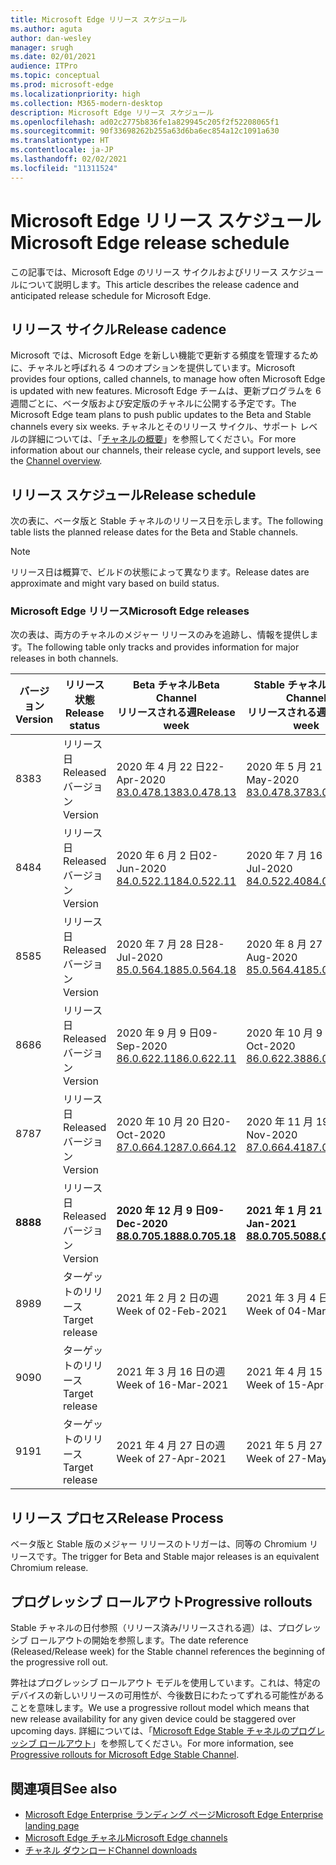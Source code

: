 ```yaml
---
title: Microsoft Edge リリース スケジュール
ms.author: aguta
author: dan-wesley
manager: srugh
ms.date: 02/01/2021
audience: ITPro
ms.topic: conceptual
ms.prod: microsoft-edge
ms.localizationpriority: high
ms.collection: M365-modern-desktop
description: Microsoft Edge リリース スケジュール
ms.openlocfilehash: ad02c2775b836fe1a829945c205f2f52208065f1
ms.sourcegitcommit: 90f33698262b255a63d6ba6ec854a12c1091a630
ms.translationtype: HT
ms.contentlocale: ja-JP
ms.lasthandoff: 02/02/2021
ms.locfileid: "11311524"
---
```

# <span data-ttu-id="1aaf2-103">Microsoft Edge リリース スケジュール</span><span class="sxs-lookup"><span data-stu-id="1aaf2-103">Microsoft Edge release schedule</span></span>

<span data-ttu-id="1aaf2-104">この記事では、Microsoft Edge のリリース サイクルおよびリリース スケジュールについて説明します。</span><span class="sxs-lookup"><span data-stu-id="1aaf2-104">This article describes the release cadence and anticipated release schedule for Microsoft Edge.</span></span>

## <span data-ttu-id="1aaf2-105">リリース サイクル</span><span class="sxs-lookup"><span data-stu-id="1aaf2-105">Release cadence</span></span>

<span data-ttu-id="1aaf2-106">Microsoft では、Microsoft Edge を新しい機能で更新する頻度を管理するために、チャネルと呼ばれる 4 つのオプションを提供しています。</span><span class="sxs-lookup"><span data-stu-id="1aaf2-106">Microsoft provides four options, called channels, to manage how often Microsoft Edge is updated with new features.</span></span> <span data-ttu-id="1aaf2-107">Microsoft Edge チームは、更新プログラムを 6 週間ごとに、ベータ版および安定版のチャネルに公開する予定です。</span><span class="sxs-lookup"><span data-stu-id="1aaf2-107">The Microsoft Edge team plans to push public updates to the Beta and Stable channels every six weeks.</span></span> <span data-ttu-id="1aaf2-108">チャネルとそのリリース サイクル、サポート レベルの詳細については、「[チャネルの概要](https://docs.microsoft.com/DeployEdge/microsoft-edge-channels#channel-overview)」を参照してください。</span><span class="sxs-lookup"><span data-stu-id="1aaf2-108">For more information about our channels, their release cycle, and support levels, see the [Channel overview](https://docs.microsoft.com/DeployEdge/microsoft-edge-channels#channel-overview).</span></span>

## <span data-ttu-id="1aaf2-109">リリース スケジュール</span><span class="sxs-lookup"><span data-stu-id="1aaf2-109">Release schedule</span></span>

<span data-ttu-id="1aaf2-110">次の表に、ベータ版と Stable チャネルのリリース日を示します。</span><span class="sxs-lookup"><span data-stu-id="1aaf2-110">The following table lists the planned release dates for the Beta and Stable channels.</span></span>

> [!NOTE]
> <span data-ttu-id="1aaf2-111">リリース日は概算で、ビルドの状態によって異なります。</span><span class="sxs-lookup"><span data-stu-id="1aaf2-111">Release dates are approximate and might vary based on build status.</span></span>

### <span data-ttu-id="1aaf2-112">Microsoft Edge リリース</span><span class="sxs-lookup"><span data-stu-id="1aaf2-112">Microsoft Edge releases</span></span>

<span data-ttu-id="1aaf2-113">次の表は、両方のチャネルのメジャー リリースのみを追跡し、情報を提供します。</span><span class="sxs-lookup"><span data-stu-id="1aaf2-113">The following table only tracks and provides information for major releases in both channels.</span></span>

| <span data-ttu-id="1aaf2-114">バージョン</span><span class="sxs-lookup"><span data-stu-id="1aaf2-114">Version</span></span> | <span data-ttu-id="1aaf2-115">リリース状態</span><span class="sxs-lookup"><span data-stu-id="1aaf2-115">Release status</span></span> | <span data-ttu-id="1aaf2-116">Beta チャネル</span><span class="sxs-lookup"><span data-stu-id="1aaf2-116">Beta Channel</span></span><br><span data-ttu-id="1aaf2-117">リリースされる週</span><span class="sxs-lookup"><span data-stu-id="1aaf2-117">Release week</span></span> | <span data-ttu-id="1aaf2-118">Stable チャネル</span><span class="sxs-lookup"><span data-stu-id="1aaf2-118">Stable Channel</span></span><br><span data-ttu-id="1aaf2-119">リリースされる週</span><span class="sxs-lookup"><span data-stu-id="1aaf2-119">Release week</span></span> |
|---------|-----|------|--------|
| <span data-ttu-id="1aaf2-120">83</span><span class="sxs-lookup"><span data-stu-id="1aaf2-120">83</span></span> | <span data-ttu-id="1aaf2-121">リリース日</span><span class="sxs-lookup"><span data-stu-id="1aaf2-121">Released</span></span><br><span data-ttu-id="1aaf2-122">バージョン</span><span class="sxs-lookup"><span data-stu-id="1aaf2-122">Version</span></span> | <span data-ttu-id="1aaf2-123">2020 年 4 月 22 日</span><span class="sxs-lookup"><span data-stu-id="1aaf2-123">22-Apr-2020</span></span><br>[<span data-ttu-id="1aaf2-124">83.0.478.13</span><span class="sxs-lookup"><span data-stu-id="1aaf2-124">83.0.478.13</span></span>](https://docs.microsoft.com/DeployEdge/microsoft-edge-relnote-archive-beta-channel#version-83047813-april-22) | <span data-ttu-id="1aaf2-125">2020 年 5 月 21 日</span><span class="sxs-lookup"><span data-stu-id="1aaf2-125">21-May-2020</span></span><br> [<span data-ttu-id="1aaf2-126">83.0.478.37</span><span class="sxs-lookup"><span data-stu-id="1aaf2-126">83.0.478.37</span></span>](https://docs.microsoft.com/DeployEdge/microsoft-edge-relnote-archive-stable-channel#version-83047837-may-21) |
| <span data-ttu-id="1aaf2-127">84</span><span class="sxs-lookup"><span data-stu-id="1aaf2-127">84</span></span> | <span data-ttu-id="1aaf2-128">リリース日</span><span class="sxs-lookup"><span data-stu-id="1aaf2-128">Released</span></span><br><span data-ttu-id="1aaf2-129">バージョン</span><span class="sxs-lookup"><span data-stu-id="1aaf2-129">Version</span></span> | <span data-ttu-id="1aaf2-130">2020 年 6 月 2 日</span><span class="sxs-lookup"><span data-stu-id="1aaf2-130">02-Jun-2020</span></span><br>[<span data-ttu-id="1aaf2-131">84.0.522.11</span><span class="sxs-lookup"><span data-stu-id="1aaf2-131">84.0.522.11</span></span>](https://docs.microsoft.com/DeployEdge/microsoft-edge-relnote-archive-beta-channel#version-84052211-june-2) | <span data-ttu-id="1aaf2-132">2020 年 7 月 16 日</span><span class="sxs-lookup"><span data-stu-id="1aaf2-132">16-Jul-2020</span></span><br> [<span data-ttu-id="1aaf2-133">84.0.522.40</span><span class="sxs-lookup"><span data-stu-id="1aaf2-133">84.0.522.40</span></span>](https://docs.microsoft.com/DeployEdge/microsoft-edge-relnote-archive-stable-channel#version-84052240-july-16) |
| <span data-ttu-id="1aaf2-134">85</span><span class="sxs-lookup"><span data-stu-id="1aaf2-134">85</span></span> | <span data-ttu-id="1aaf2-135">リリース日</span><span class="sxs-lookup"><span data-stu-id="1aaf2-135">Released</span></span><br><span data-ttu-id="1aaf2-136">バージョン</span><span class="sxs-lookup"><span data-stu-id="1aaf2-136">Version</span></span> | <span data-ttu-id="1aaf2-137">2020 年 7 月 28 日</span><span class="sxs-lookup"><span data-stu-id="1aaf2-137">28-Jul-2020</span></span><br>[<span data-ttu-id="1aaf2-138">85.0.564.18</span><span class="sxs-lookup"><span data-stu-id="1aaf2-138">85.0.564.18</span></span>](https://docs.microsoft.com/DeployEdge/microsoft-edge-relnote-archive-beta-channel#version-85056418-july-28)  | <span data-ttu-id="1aaf2-139">2020 年 8 月 27 日</span><span class="sxs-lookup"><span data-stu-id="1aaf2-139">27-Aug-2020</span></span><br>[<span data-ttu-id="1aaf2-140">85.0.564.41</span><span class="sxs-lookup"><span data-stu-id="1aaf2-140">85.0.564.41</span></span>](https://docs.microsoft.com/DeployEdge/microsoft-edge-relnote-stable-channel#version-85056441-august-27) |
| <span data-ttu-id="1aaf2-141">86</span><span class="sxs-lookup"><span data-stu-id="1aaf2-141">86</span></span> | <span data-ttu-id="1aaf2-142">リリース日</span><span class="sxs-lookup"><span data-stu-id="1aaf2-142">Released</span></span><br><span data-ttu-id="1aaf2-143">バージョン</span><span class="sxs-lookup"><span data-stu-id="1aaf2-143">Version</span></span> | <span data-ttu-id="1aaf2-144">2020 年 9 月 9 日</span><span class="sxs-lookup"><span data-stu-id="1aaf2-144">09-Sep-2020</span></span><br>[<span data-ttu-id="1aaf2-145">86.0.622.11</span><span class="sxs-lookup"><span data-stu-id="1aaf2-145">86.0.622.11</span></span>](https://docs.microsoft.com/DeployEdge/microsoft-edge-relnote-beta-channel#version-86062211-september-9) | <span data-ttu-id="1aaf2-146">2020 年 10 月 9 日</span><span class="sxs-lookup"><span data-stu-id="1aaf2-146">09-Oct-2020</span></span><br>[<span data-ttu-id="1aaf2-147">86.0.622.38</span><span class="sxs-lookup"><span data-stu-id="1aaf2-147">86.0.622.38</span></span>](https://docs.microsoft.com/deployedge/microsoft-edge-relnote-stable-channel#version-86062238-october-9) |
| <span data-ttu-id="1aaf2-148">87</span><span class="sxs-lookup"><span data-stu-id="1aaf2-148">87</span></span> | <span data-ttu-id="1aaf2-149">リリース日</span><span class="sxs-lookup"><span data-stu-id="1aaf2-149">Released</span></span><br><span data-ttu-id="1aaf2-150">バージョン</span><span class="sxs-lookup"><span data-stu-id="1aaf2-150">Version</span></span> | <span data-ttu-id="1aaf2-151">2020 年 10 月 20 日</span><span class="sxs-lookup"><span data-stu-id="1aaf2-151">20-Oct-2020</span></span><br>[<span data-ttu-id="1aaf2-152">87.0.664.12</span><span class="sxs-lookup"><span data-stu-id="1aaf2-152">87.0.664.12</span></span>](https://docs.microsoft.com/deployedge/microsoft-edge-relnote-beta-channel#version-87066412--october-20) | <span data-ttu-id="1aaf2-153">2020 年 11 月 19 日</span><span class="sxs-lookup"><span data-stu-id="1aaf2-153">19-Nov-2020</span></span><br>[<span data-ttu-id="1aaf2-154">87.0.664.41</span><span class="sxs-lookup"><span data-stu-id="1aaf2-154">87.0.664.41</span></span>](https://docs.microsoft.com/deployedge/microsoft-edge-relnote-stable-channel#version-87066441-november-19) |
| **<span data-ttu-id="1aaf2-155">88</span><span class="sxs-lookup"><span data-stu-id="1aaf2-155">88</span></span>** | <span data-ttu-id="1aaf2-156">リリース日</span><span class="sxs-lookup"><span data-stu-id="1aaf2-156">Released</span></span><br><span data-ttu-id="1aaf2-157">バージョン</span><span class="sxs-lookup"><span data-stu-id="1aaf2-157">Version</span></span> | **<span data-ttu-id="1aaf2-158">2020 年 12 月 9 日</span><span class="sxs-lookup"><span data-stu-id="1aaf2-158">09-Dec-2020</span></span>**<br>**[<span data-ttu-id="1aaf2-159">88.0.705.18</span><span class="sxs-lookup"><span data-stu-id="1aaf2-159">88.0.705.18</span></span>](https://docs.microsoft.com/deployedge/microsoft-edge-relnote-beta-channel#version-88070518-december-9)** | **<span data-ttu-id="1aaf2-160">2021 年 1 月 21 日</span><span class="sxs-lookup"><span data-stu-id="1aaf2-160">21-Jan-2021</span></span>**<br>**[<span data-ttu-id="1aaf2-161">88.0.705.50</span><span class="sxs-lookup"><span data-stu-id="1aaf2-161">88.0.705.50</span></span>](https://docs.microsoft.com/deployedge/microsoft-edge-relnote-stable-channel#version-88070550-january-21)**|
| <span data-ttu-id="1aaf2-162">89</span><span class="sxs-lookup"><span data-stu-id="1aaf2-162">89</span></span> | <span data-ttu-id="1aaf2-163">ターゲットのリリース</span><span class="sxs-lookup"><span data-stu-id="1aaf2-163">Target release</span></span> | <span data-ttu-id="1aaf2-164">2021 年 2 月 2 日の週</span><span class="sxs-lookup"><span data-stu-id="1aaf2-164">Week of 02-Feb-2021</span></span> | <span data-ttu-id="1aaf2-165">2021 年 3 月 4 日の週</span><span class="sxs-lookup"><span data-stu-id="1aaf2-165">Week of 04-Mar-2021</span></span> |
| <span data-ttu-id="1aaf2-166">90</span><span class="sxs-lookup"><span data-stu-id="1aaf2-166">90</span></span> | <span data-ttu-id="1aaf2-167">ターゲットのリリース</span><span class="sxs-lookup"><span data-stu-id="1aaf2-167">Target release</span></span> | <span data-ttu-id="1aaf2-168">2021 年 3 月 16 日の週</span><span class="sxs-lookup"><span data-stu-id="1aaf2-168">Week of 16-Mar-2021</span></span> | <span data-ttu-id="1aaf2-169">2021 年 4 月 15 日の週</span><span class="sxs-lookup"><span data-stu-id="1aaf2-169">Week of 15-Apr-2021</span></span> |
| <span data-ttu-id="1aaf2-170">91</span><span class="sxs-lookup"><span data-stu-id="1aaf2-170">91</span></span> | <span data-ttu-id="1aaf2-171">ターゲットのリリース</span><span class="sxs-lookup"><span data-stu-id="1aaf2-171">Target release</span></span> | <span data-ttu-id="1aaf2-172">2021 年 4 月 27 日の週</span><span class="sxs-lookup"><span data-stu-id="1aaf2-172">Week of 27-Apr-2021</span></span> | <span data-ttu-id="1aaf2-173">2021 年 5 月 27 日の週</span><span class="sxs-lookup"><span data-stu-id="1aaf2-173">Week of 27-May-2021</span></span> |

## <span data-ttu-id="1aaf2-174">リリース プロセス</span><span class="sxs-lookup"><span data-stu-id="1aaf2-174">Release Process</span></span>

<span data-ttu-id="1aaf2-175">ベータ版と Stable 版のメジャー リリースのトリガーは、同等の Chromium リリースです。</span><span class="sxs-lookup"><span data-stu-id="1aaf2-175">The trigger for Beta and Stable major releases is an equivalent Chromium release.</span></span>

## <span data-ttu-id="1aaf2-176">プログレッシブ ロールアウト</span><span class="sxs-lookup"><span data-stu-id="1aaf2-176">Progressive rollouts</span></span>

<span data-ttu-id="1aaf2-177">Stable チャネルの日付参照（リリース済み/リリースされる週）は、プログレッシブ ロールアウトの開始を参照します。</span><span class="sxs-lookup"><span data-stu-id="1aaf2-177">The date reference (Released/Release week) for the Stable channel references the beginning of the progressive roll out.</span></span>

<span data-ttu-id="1aaf2-178">弊社はプログレッシブ ロールアウト モデルを使用しています。これは、特定のデバイスの新しいリリースの可用性が、今後数日にわたってずれる可能性があることを意味します。</span><span class="sxs-lookup"><span data-stu-id="1aaf2-178">We use a progressive rollout model which means that new release availability for any given device could be staggered over upcoming days.</span></span> <span data-ttu-id="1aaf2-179">詳細については、「[Microsoft Edge Stable チャネルのプログレッシブ ロールアウト](microsoft-edge-update-progressive-rollout.md)」を参照してください。</span><span class="sxs-lookup"><span data-stu-id="1aaf2-179">For more information, see [Progressive rollouts for Microsoft Edge Stable Channel](microsoft-edge-update-progressive-rollout.md).</span></span>

## <span data-ttu-id="1aaf2-180">関連項目</span><span class="sxs-lookup"><span data-stu-id="1aaf2-180">See also</span></span>

- [<span data-ttu-id="1aaf2-181">Microsoft Edge Enterprise ランディング ページ</span><span class="sxs-lookup"><span data-stu-id="1aaf2-181">Microsoft Edge Enterprise landing page</span></span>](https://aka.ms/EdgeEnterprise)
- [<span data-ttu-id="1aaf2-182">Microsoft Edge チャネル</span><span class="sxs-lookup"><span data-stu-id="1aaf2-182">Microsoft Edge channels</span></span>](microsoft-edge-channels.md)
- [<span data-ttu-id="1aaf2-183">チャネル ダウンロード</span><span class="sxs-lookup"><span data-stu-id="1aaf2-183">Channel downloads</span></span>](https://www.microsoft.com/edge/business/download)